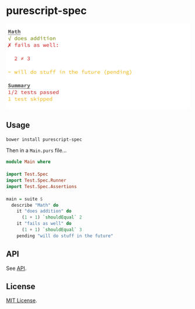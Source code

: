 # purescript-spec

![Screenshot](screenshot.png)

## Usage

```bash
bower install purescript-spec
```

Then in a `Main.purs` file...

```purescript
module Main where

import Test.Spec
import Test.Spec.Runner
import Test.Spec.Assertions

main = suite $
  describe "Math" do
    it "does addition" do
      (1 + 1) `shouldEqual` 2
    it "fails as well" do
      (1 + 1) `shouldEqual` 3
    pending "will do stuff in the future"
```

## API

See [API](API.md).

## License

[MIT License](LICENSE.md).
